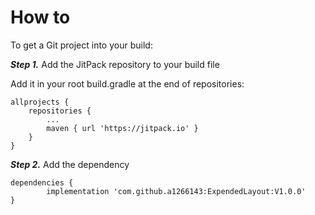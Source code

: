 # How to
To get a Git project into your build:

***Step 1.*** Add the JitPack repository to your build file

Add it in your root build.gradle at the end of repositories:

	allprojects {
		repositories {
			...
			maven { url 'https://jitpack.io' }
		}
	}
***Step 2.*** Add the dependency

	dependencies {
	        implementation 'com.github.a1266143:ExpendedLayout:V1.0.0'
	}
